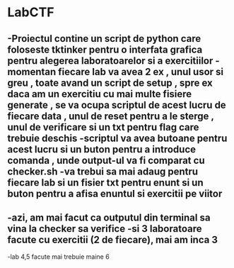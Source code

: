 # LabCTF

-Proiectul contine un script de python care foloseste tktinker pentru o interfata grafica pentru alegerea laboratoarelor si a exercitiilor
-momentan fiecare lab va avea 2 ex , unul usor si greu , toate avand un script de setup , spre ex daca am un exercitiu cu mai multe fisiere generate , se va ocupa scriptul de acest lucru de fiecare data , unul de reset pentru a le sterge , unul de verificare si un txt pentru flag care trebuie deschis 
-scriptul va avea butoane pentru acest lucru si un buton pentru a introduce comanda , unde output-ul va fi comparat cu checker.sh 
-va trebui sa mai adaug pentru fiecare lab si un fisier txt pentru enunt si un buton pentru a afisa enuntul si exercitii pe viitor
----------------------
-azi, am mai facut ca outputul din terminal sa vina la checker sa verifice
-si 3 laboratoare facute cu exercitii (2 de fiecare), mai am inca 3
-----------------------------------
-lab 4,5 facute mai trebuie maine 6
